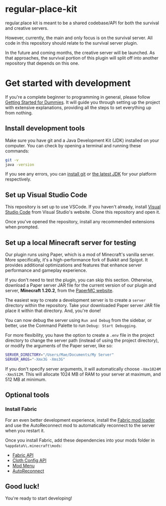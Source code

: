 # regular-place-kit

regular.place kit is meant to be a shared codebase/API for both the survival and creative servers.

However, currently, the main and only focus is on the survival server. All code in this repository should relate to the survival server plugin.

In the future and coming months, the creative server will be launched. As that approaches, the survival portion of this plugin will split off into another repository that depends on this one.

# Get started with development

If you're a complete beginner to programming in general, please follow [Getting Started for Dummies](guides/Beginners.md). It will guide you through setting up the project with extensive explanations, providing all the steps to set everything up from nothing.

## Install development tools

Make sure you have git and a Java Development Kit (JDK) installed on your computer. You can check by opening a terminal and running these commands:
```sh
git -v
java -version
```
If you see any errors, you can [install git](https://www.git-scm.com/downloads) or [the latest JDK](https://www.oracle.com/java/technologies/downloads/) for your platform respectively.

## Set up Visual Studio Code

This repository is set up to use VSCode. If you haven't already, install [Visual Studio Code](https://code.visualstudio.com/) from Visual Studio's website. Clone this repository and open it.

Once you've opened the repository, install any recommended extensions when prompted.

## Set up a local Minecraft server for testing

Our plugin runs using Paper, which is a mod of Minecraft's vanilla server. More specifically, it's a high-performance fork of Bukkit and Spigot. It provides additional optimizations and features that enhance server performance and gameplay experience.

If you don't need to test the plugin, you can skip this section. Otherwise, download a Paper server JAR file for the current version of our plugin and server, **Minecraft <!--mcversion-->1.20.2<!--mcversion-->**, from the [PaperMC website](https://papermc.io/downloads/all).

The easiest way to create a development server is to create a `server` directory within the repository. Take your downloaded Paper server JAR file place it within that directory. And, you're done!

You can now debug the server using `Run and Debug` from the sidebar, or better, use the Command Palette to run `Debug: Start Debugging`.

For more flexibility, you have the option to create a `.env` file in the project directory to change the server path (instead of using the project directory), or modify the arguments of the Paper server, like so:

```sh
SERVER_DIRECTORY="/Users/Mae/Documents/My Server"
SERVER_ARGS="-Xmx3G -Xms3G"
```

If you don't specify server arguments, it will automatically choose `-Xmx1024M -Xms512M`. This will allocate 1024 MB of RAM to your server at maximum, and 512 MB at minimum.

## Optional tools

### Install Fabric

For an even better development experience, install the [Fabric mod loader](https://fabricmc.net/use/installer/) and use the AutoReconnect mod to automatically reconnect to the server when you restart it.

Once you install Fabric, add these dependencies into your mods folder in `%appdata%\.minecraft\mods`:

- [Fabric API](https://modrinth.com/mod/fabric-api/versions)
- [Cloth Config API](https://modrinth.com/mod/cloth-config/versions)
- [Mod Menu](https://modrinth.com/mod/modmenu/versions)
- [AutoReconnect](https://modrinth.com/mod/autoreconnect/versions)

## Good luck!

You're ready to start developing!
